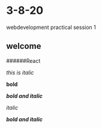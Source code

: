 # 3-8-20
webdevelopment practical session 1
## welcome 

######React

*this is italic*

**bold**

***bold and italic***

_italic_

___bold and italic___



